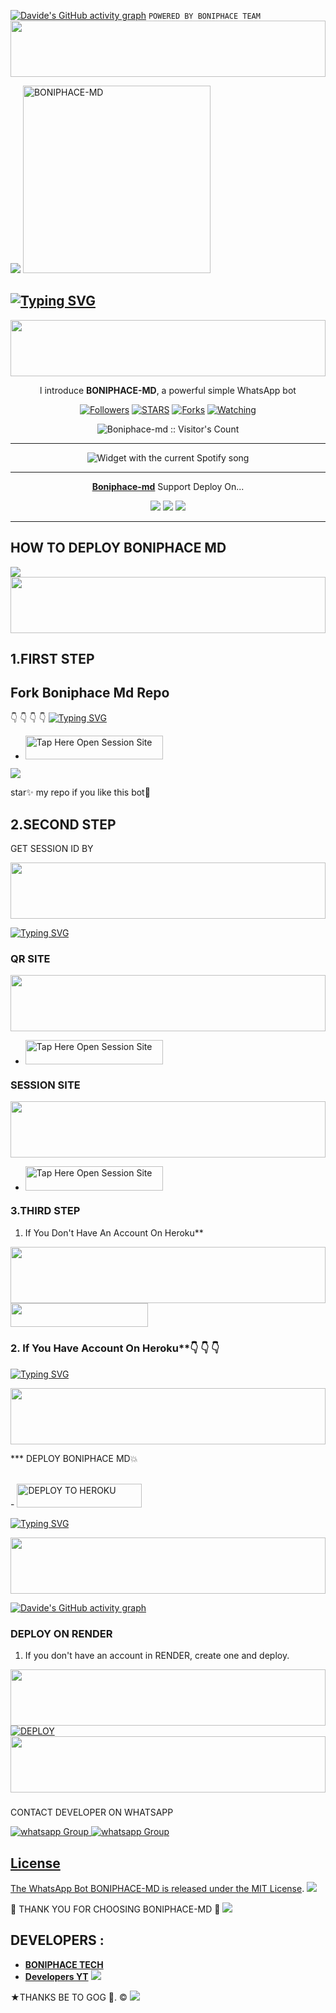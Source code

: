 </a>
</div>

[![Davide's GitHub activity graph](https://github-readme-activity-graph.vercel.app/graph?username=davevad93&theme=github-compact&bg_color=000000&line=009A22&point=98FB98&color=00FF2B&title_color=00FF2B&area=true)](https://github.com/ashutosh00710/github-readme-activity-graph)
          `POWERED BY BONIPHACE TEAM`
 <img src="https://i.imgur.com/dBaSKWF.gif" height="90" width="100%">

 <a href="https://github.com/DenverCoder1/readme-typing-svg"><img src="https://readme-typing-svg.herokuapp.com?font=Rockstar-ExtraBold&color=F33A6A&lines=𝐖𝐞𝐥𝐜𝐨𝐦𝐞+𝐓𝐨+𝙆𝙄𝙉𝙂╺+𝗕𝗢𝗡𝗜𝗣𝗛𝗔𝗖𝗘+-+𝗕𝗢𝗧.;𝙿𝙾𝚆𝙴𝚁𝙳+𝙱𝚈:+𝐌𝐑+𝐁𝐎𝐍𝐈𝐏𝐇𝐀𝐂𝐄+𝐓𝐄𝐀𝐌;ℂ𝕣𝕖𝕒𝕥𝕖𝕕+𝕓𝕪:+𝗕𝗢𝗡𝗜𝗣𝗛𝗔𝗖𝗘.𝗧𝗘𝗖𝗛;𝐌𝐑:+☬𝔻𝔸ℝ𝕂༒𝗕𝗢𝗡𝗜𝗣𝗛𝗔𝗖𝗘࿐;💕𝐩𝐨𝐰𝐞𝐫𝐟𝐮𝐥;😁𝐰𝐚+𝐛𝐨𝐭🌹.&heart;++;Self-taught+Back-Created+By,;Ibrahim+Adams+Am+The,;Best+Is+Bot+For+You+To,;Deploy..<3"></a>
 <a href="https://files.catbox.moe/ni0srv.gif">
 <img alt="BONIPHACE-MD" height="300" src="https://files.catbox.moe/ni0srv.gif">

## [![Typing SVG](https://readme-typing-svg.herokuapp.com?font=Rockstar-ExtraBold&color=F33A6A&lines=𝐖𝐞𝐥𝐜𝐨𝐦𝐞+𝐓𝐨+𝙆𝙄𝙉𝙂╺+𝗕𝗢𝗡𝗜𝗣𝗛𝗔𝗖𝗘+-+𝗕𝗢𝗧.;𝙿𝙾𝚆𝙴𝚁𝙳+𝙱𝚈:+𝐌𝐑+𝐁𝐎𝐍𝐈𝐏𝐇𝐀𝐂𝐄+𝐓𝐄𝐀𝐌;ℂ𝕣𝕖𝕒𝕥𝕖𝕕+𝕓𝕪:+𝗕𝗢𝗡𝗜𝗣𝗛𝗔𝗖𝗘.𝗧𝗘𝗖𝗛;𝐌𝐑:+☬𝔻𝔸ℝ𝕂༒𝗕𝗢𝗡𝗜𝗣𝗛𝗔𝗖𝗘࿐;💕𝐩𝐨𝐰𝐞𝐫𝐟𝐮𝐥;😁𝐰𝐚+𝐛𝐨𝐭🌹)](https://git.io/typing-svg)


<img src="https://i.imgur.com/dBaSKWF.gif" height="90" width="100%">

  </h1> 
<p align="center">l introduce <b>BONIPHACE-MD</b>, a powerful simple WhatsApp bot </p>

</p>
  <p align="center">
<a href="https://github.com/BONIPHACE-MD?tab=followers"><img title="Followers" src="https://img.shields.io/github/followers/boniphace478?label=Followers&style=social"></a>
<a href="https://github.com/boniphace478/BONIPHACE-MD/stargazers/"><img title="STARS" src="https://img.shields.io/github/stars/boniphace478/boniphace-md?&style=social"></a>
<a href="https://github.com/boniphace478/boniphace-md/network/members"><img title="Forks" src="https://img.shields.io/github/forks/boniphace478/boniphace-md?style=social"></a>
<a href="https://github.com/boniphace478/boniphace-md/watchers"><img title="Watching" src="https://img.shields.io/github/watchers/boniphace478/boniphace-md?label=Watching&style=social"></a>

</p>
<p align="center"><img src="https://profile-counter.glitch.me/{boniphace478}/count.svg" alt="Boniphace-md :: Visitor's Count"/></p>

---


</a>
  <div align="center">
  <img src="https://spogit.vercel.app/api?theme=dark&black=true&scan=true" alt="Widget with the current Spotify song"  />
</div>

---

<p align="center">
  <a href="https://github.com/boniphace478/Boniphace-md"><b>Boniphace-md</b></a> Support Deploy On...
</p>

<p align="center">
  <a href="https://github.com/boniphace478/Boniphace-Md/blob/main/temp/deploy-on-vps.md"><img src="https://img.shields.io/badge/self hosting-3d1513?style=for-the-badge&logo=serverless&logoColor=FD5750"></a>
  <a href="https://dashboard.heroku.com/new?template=https://github.com/Galaxy680/BONIPHACE-MD-1/tree/main"><img src="https://img.shields.io/badge/heroku-9d7acc?style=for-the-badge&logo=heroku&logoColor=430098"></a>
  <a href="https://whatsapp.com/channel/0029VaiMm7d4yltT51HS1T1G"><img src="https://img.shields.io/badge/CodeSpace-green?colorA=%23ff000&colorB=%23017e40&style=for-the-badge&logo=git&logoColor=white"></a>
</p>



    
 
 



---





## HOW TO DEPLOY BONIPHACE MD

</h1>
<img  src="lofiboy.webp"/>

<img src="https://i.imgur.com/dBaSKWF.gif" height="90" width="100%">

## 1.FIRST STEP 
## Fork Boniphace Md Repo
👇 👇  👇 👇
[![Typing SVG](https://readme-typing-svg.herokuapp.com?font=Rockstar-ExtraBold&color=blue&lines=■+■+■+■+■+ℙ𝕃𝔼𝔸𝕊𝔼+𝔽𝕆ℝ𝕂+𝕋ℍ𝔼+ℝ𝔼ℙ𝕆)](https://git.io/typing-svg)
 
- <a href="https://github.com/boniphace478/BONIPHACE-MD/fork"><img title="Tap Here Open Session Site" src="https://img.shields.io/badge/FORK THIS REPO-h?color=darkblue&style=for-the-badge&logo=msi" width="220" height="38.45"/></a></p>

<a><img src='https://i.imgur.com/LyHic3i.gif'/></a>

star✨ my repo if you like this bot🤖


## 2.SECOND STEP 


 GET SESSION ID BY

<img src="https://i.imgur.com/dBaSKWF.gif" height="90" width="100%">

[![Typing SVG](https://readme-typing-svg.herokuapp.com?font=Rockstar-ExtraBold&color=blue&lines=■+■+■+■+■+𝕋ℍ𝕀𝕊+𝕀𝕊+𝕊𝔼𝕊𝕊𝕀𝕆ℕ+𝕊𝔼𝕋𝔼😎)](https://git.io/typing-svg)


### QR SITE

<img src="https://i.imgur.com/dBaSKWF.gif" height="90" width="100%">

- <a href="https://anthony-boniphace.onrender.com/wasiqr"><img title="Tap Here Open Session Site" src="https://img.shields.io/badge/QR CODE-h?color=green&style=for-the-badge&logo=msi" width="220" height="38.45"/></a></p>

### SESSION SITE

<img src="https://i.imgur.com/dBaSKWF.gif" height="90" width="100%">

- <a href="https://anthony-boniphace.onrender.com"><img title="Tap Here Open Session Site" src="https://img.shields.io/badge/PAIRING CODE-h?color=green&style=for-the-badge&logo=msi" width="220" height="38.45"/></a></p>





### 3.THIRD STEP 
1. If You Don't Have An Account On Heroku**

<img src="https://i.imgur.com/dBaSKWF.gif" height="90" width="100%">

   <br>
    <a 
- <a align="center"><a href="https://signup.heroku.com">
 <img src="https://img.shields.io/badge/Create%20Account%20Now-darkblue?style=for-the-badge&logo=heroku" width="220" height="38.45"/></a></p>

### 2. If You Have Account On Heroku**👇 👇 👇

[![Typing SVG](https://readme-typing-svg.herokuapp.com?font=Rockstar-ExtraBold&color=blue&lines=■+■+■+■+■+100%+𝗦𝗔𝗙𝗘+𝗢𝗡+𝗛𝗘𝗥𝗢𝗞𝗨)](https://git.io/typing-svg)
 
<img src="https://i.imgur.com/dBaSKWF.gif" height="90" width="100%">

*** DEPLOY BONIPHACE MD💥

   <br>
    - <a href='https://dashboard.heroku.com/new?template=https://github.com/boniphace478/BONIPHACE-XMD-1/tree/main' target="_darkblue"><img alt='DEPLOY TO HEROKU' src="https://img.shields.io/badge/Deploy%20To%20Heroku-darkblue?style=for-the-badge&logo=heroku" width="200" height="38.45"/></a></p>


[![Typing SVG](https://readme-typing-svg.herokuapp.com?font=Rockstar-ExtraBold&color=blue&lines=■+■+■+■+■+100%+𝗦𝗔𝗙𝗘+𝗢𝗡+𝗛𝗘𝗥𝗢𝗞𝗨)](https://git.io/typing-svg)
 
<img src="https://i.imgur.com/dBaSKWF.gif" height="90" width="100%">

</a>
</div>

[![Davide's GitHub activity graph](https://github-readme-activity-graph.vercel.app/graph?username=davevad93&theme=github-compact&bg_color=000000&line=009A22&point=98FB98&color=00FF2B&title_color=00FF2B&area=true)](https://github.com/ashutosh00710/github-readme-activity-graph)

### DEPLOY ON RENDER

1. If you don't have an account in RENDER, create one and deploy.

<img src="https://i.imgur.com/dBaSKWF.gif" height="90" width="100%">

   <br>
    <a href='https://dashboard.render.com/select-repo?type=web' target="_darkblue"><img alt='DEPLOY' src='https://img.shields.io/badge/-DEPLOY-red?style=for-the-badge&logo=render&logoColor=white'/></a>
<img src="https://i.imgur.com/dBaSKWF.gif" height="90" width="100%">

   ###

CONTACT DEVELOPER ON WHATSAPP 

<a href="https://wa.me/message/HVPSEJDVDNAEG1" target="_blank">
    <img alt="whatsapp Group" src="https://img.shields.io/badge/boniphace tech contact -25D366?style=for-the-badge&logo=whatsapp&logoColor=white" />


  
 
<a href="https://whatsapp.com/channel/0029VaiMm7d4yltT51HS1T1G" target="_blank">
    <img alt="whatsapp Group" src="https://img.shields.io/badge/ BONIPHACE_TECH  CHANNEL -25D366?style=for-the-badge&logo=whatsapp&logoColor=white" />
 

## License

The WhatsApp Bot BONIPHACE-MD is released under the [MIT License](https://opensource.org/licenses/MIT).
<a><img src='https://i.imgur.com/LyHic3i.gif'/></a>

🌟 THANK YOU FOR CHOOSING BONIPHACE-MD 🌟
<a><img src='https://i.imgur.com/LyHic3i.gif'/></a>

## DEVELOPERS :

- [**BONIPHACE TECH**](https://github.com/boniphace478)
- [**Developers YT**](https://youtube.com/@anthonyboniphace?si=86VHGM7BZ4Q_OQYO)
 <a><img src='https://i.imgur.com/LyHic3i.gif'/></a>
 
★THANKS BE TO GOG 🙏. ©
<a><img src='https://i.imgur.com/LyHic3i.gif'/></a>

     

